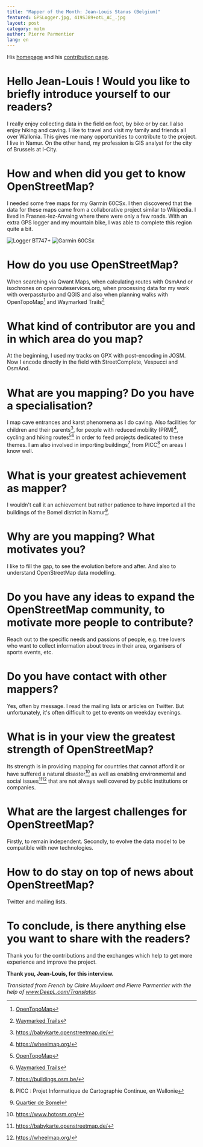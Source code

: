 ```yaml
---
title: "Mapper of the Month: Jean-Louis Stanus (Belgium)"
featured: GPSLogger.jpg, 419SJ89+otL_AC_.jpg
layout: post
category: motm
author: Pierre Parmentier
lang: en
---
```


His [homepage](https://www.openstreetmap.org/user/Jean-Louis%20Stanus) and his [contribution page](https://hdyc.neis-one.org/?Jean-Louis%20Stanus).

# Hello Jean-Louis ! Would you like to briefly introduce yourself to our readers?
    
I really enjoy collecting data in the field on foot, by bike or by car. I also enjoy hiking and caving. I like to travel and visit my family and friends all over Wallonia. This gives me many opportunities to contribute to the project. I live in Namur. On the other hand, my profession is GIS analyst for the city of Brussels at I-City.

# How and when did you get to know OpenStreetMap?

I needed some free maps for my Garmin 60CSx. I then discovered that the data for these maps came from a collaborative project similar to Wikipedia. I lived in Frasnes-lez-Anvaing where there were only a few roads. With an extra GPS logger and my mountain bike, I was able to complete this region quite a bit.

<!--
![Logger BT747+ Source:gnss-info.blogspot.com](http://4.bp.blogspot.com/-U0UNwmgi_r4/TwnOKQG0uxI/AAAAAAAAAmM/OR-0vEVqrkU/s1600/GPSLogger.jpg)
![Garmin 60Csx Source: pngwing](https://w7.pngwing.com/pngs/182/600/png-transparent-gps-navigation-systems-garmin-gpsmap-60csx-garmin-ltd-feature-phone-gps-watch-material-science-and-technology-lines-electronics-gadget-mobile-phone.png)
-->
![Logger BT747+](/GPSLogger.jpg)
![Garmin 60CSx](/419SJ89+otL_AC_.jpg)

# How do you use OpenStreetMap?

When searching via Qwant Maps, when calculating routes with OsmAnd or isochrones on openrouteservices.org, when processing data for my work with overpassturbo and QGIS and also when planning walks with OpenTopoMap[^1] and Waymarked Trails[^2]

# What kind of contributor are you and in which area do you map?

At the beginning, I used my tracks on GPX with post-encoding in JOSM. Now I encode directly in the field with StreetComplete, Vespucci and OsmAnd.

# What are you mapping? Do you have a specialisation?

I map cave entrances and karst phenomena as I do caving. Also facilities for children and their parents[^3], for people with reduced mobility (PRM)[^4], cycling and hiking routes[^1][^2] in order to feed projects dedicated to these themes. I am also involved in importing buildings[^5] from PICC[^6] on areas I know well.

# What is your greatest achievement as mapper?

I wouldn't call it an achievement but rather patience to have imported all the buildings of the Bomel district in Namur[^7].

# Why are you mapping? What motivates you?

I like to fill the gap, to see the evolution before and after. And also to understand OpenStreetMap data modelling.

# Do you have any ideas to expand the OpenStreetMap community, to motivate more people to contribute?

Reach out to the specific needs and passions of people, e.g. tree lovers who want to collect information about trees in their area, organisers of sports events, etc.

# Do you have contact with other mappers?

Yes, often by message. I read the mailing lists or articles on Twitter. But unfortunately, it's often difficult to get to events on weekday evenings.

# What is in your view the greatest strength of OpenStreetMap?

Its strength is in providing mapping for countries that cannot afford it or have suffered a natural disaster[^8] as well as enabling environmental and social issues[^3][^4] that are not always well covered by public institutions or companies.

# What are the largest challenges for OpenStreetMap?

Firstly, to remain independent. Secondly, to evolve the data model to be compatible with new technologies.

# How to do stay on top of news about OpenStreetMap?

Twitter and mailing lists.

# To conclude, is there anything else you want to share with the readers?

Thank you for the contributions and the exchanges which help to get more experience and improve the project.

**Thank you, Jean-Louis, for this interview.**

*Translated from French by Claire Muyllaert and Pierre Parmentier with the help of www.DeepL.com/Translator.*

[^1]: [OpenTopoMap](https://opentopomap.org)

[^2]: [Waymarked Trails](https://waymarkedtrails.org/)

[^3]: https://babykarte.openstreetmap.de/

[^4]: https://wheelmap.org/

[^5]: https://buildings.osm.be/

[^6]: PICC : Projet Informatique de Cartographie Continue, en Wallonie

[^7]: [Quartier de Bomel](https://www.openstreetmap.org/#map=17/50.47237/4.86082)

[^8]: https://www.hotosm.org/

